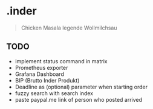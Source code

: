 # .inder

> Chicken Masala legende Wollmilchsau

## TODO

- implement status command in matrix
- Prometheus exporter
- Grafana Dashboard
- BIP (Brutto Inder Produkt)
- Deadline as (optional) parameter when starting order
- fuzzy search with search index
- paste paypal.me link of person who posted arrived


